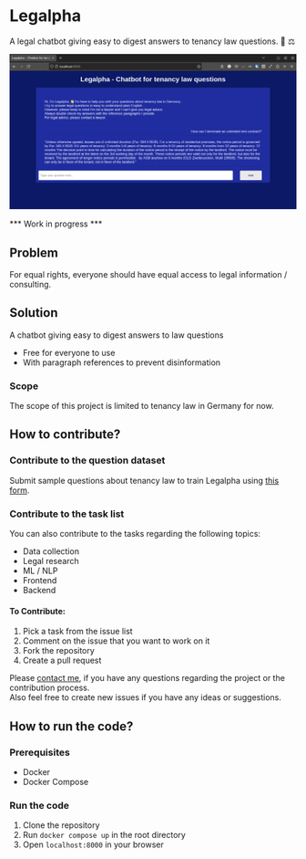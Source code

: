 # Legalpha
A legal chatbot giving easy to digest answers to tenancy law questions. 🤖 ⚖️

![Image](./screenshots/1.png)

*** Work in progress ***

## Problem
For equal rights, everyone should have equal access to legal information / consulting.

## Solution
A chatbot giving easy to digest answers to law questions
- Free for everyone to use
- With paragraph references to prevent disinformation

### Scope
The scope of this project is limited to tenancy law in Germany for now.

## How to contribute?
### Contribute to the question dataset
Submit sample questions about tenancy law to train Legalpha using <a href="https://airtable.com/shrxkifiAiuAFO8Cl
">this form</a>.

### Contribute to the task list
You can also contribute to the tasks regarding the following topics:
- Data collection
- Legal research
- ML / NLP
- Frontend
- Backend

#### To Contribute:
1. Pick a task from the issue list
2. Comment on the issue that you want to work on it
3. Fork the repository
4. Create a pull request

Please <a href='https://www.linkedin.com/in/ege-atmaca/'>contact me</a>, if you have any questions regarding the project or the contribution process. <br/>
Also feel free to create new issues if you have any ideas or suggestions.

## How to run the code?
### Prerequisites
- Docker
- Docker Compose

### Run the code
1. Clone the repository
2. Run `docker compose up` in the root directory
3. Open `localhost:8000` in your browser
